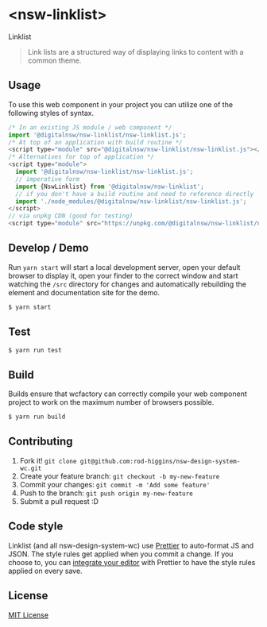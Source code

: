 # &lt;nsw-linklist&gt;

Linklist
> Link lists are a structured way of displaying links to content with a common theme.

## Usage
To use this web component in your project you can utilize one of the following styles of syntax.

```js
/* In an existing JS module / web component */
import '@digitalnsw/nsw-linklist/nsw-linklist.js';
/* At top of an application with build routine */
<script type="module" src="@digitalnsw/nsw-linklist/nsw-linklist.js"></script>
/* Alternatives for top of application */
<script type="module">
  import '@digitalnsw/nsw-linklist/nsw-linklist.js';
  // imperative form
  import {NswLinklist} from '@digitalnsw/nsw-linklist';
  // if you don't have a build routine and need to reference directly
  import './node_modules/@digitalnsw/nsw-linklist/nsw-linklist.js';
</script>
// via unpkg CDN (good for testing)
<script type="module" src="https://unpkg.com/@digitalnsw/nsw-linklist/nsw-linklist.js"></script>
```

## Develop / Demo
Run `yarn start` will start a local development server, open your default browser to display it, open your finder to the correct window and start watching the `/src` directory for changes and automatically rebuilding the element and documentation site for the demo.
```bash
$ yarn start
```

## Test

```bash
$ yarn run test
```

## Build
Builds ensure that wcfactory can correctly compile your web component project to
work on the maximum number of browsers possible.
```bash
$ yarn run build
```

## Contributing

1. Fork it! `git clone git@github.com:rod-higgins/nsw-design-system-wc.git`
2. Create your feature branch: `git checkout -b my-new-feature`
3. Commit your changes: `git commit -m 'Add some feature'`
4. Push to the branch: `git push origin my-new-feature`
5. Submit a pull request :D

## Code style

Linklist (and all nsw-design-system-wc) use [Prettier][prettier] to auto-format JS and JSON.  The style rules get applied when you commit a change.  If you choose to, you can [integrate your editor][prettier-ed] with Prettier to have the style rules applied on every save.

[prettier]: https://github.com/prettier/prettier/
[prettier-ed]: https://github.com/prettier/prettier/#editor-integration
[polyserve]: https://github.com/Polymer/polyserve
[web-component-tester]: https://github.com/Polymer/web-component-tester

## License
[MIT License](http://opensource.org/licenses/MIT)